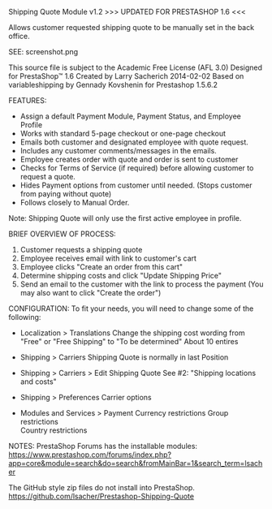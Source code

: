 Shipping Quote Module v1.2   >>> UPDATED FOR PRESTASHOP 1.6 <<<

Allows customer requested shipping quote to be manually set in the back office.

SEE: screenshot.png

This source file is subject to the Academic Free License (AFL 3.0)
Designed for PrestaShop™ 1.6
Created by Larry Sacherich 2014-02-02
Based on variableshipping by Gennady Kovshenin for Prestashop 1.5.6.2 

FEATURES:
  - Assign a default Payment Module, Payment Status, and Employee Profile
  - Works with standard 5-page checkout or one-page checkout
  - Emails both customer and designated employee with quote request.
  - Includes any customer comments/messages in the emails.
  - Employee creates order with quote and order is sent to customer 
  - Checks for Terms of Service (if required) before allowing customer to request a quote.
  - Hides Payment options from customer until needed. (Stops customer from paying without quote)
  - Follows closely to Manual Order.
  
  Note: Shipping Quote will only use the first active employee in profile.

BRIEF OVERVIEW OF PROCESS:
  1. Customer requests a shipping quote
  2. Employee receives email with link to customer's cart
  3. Employee clicks "Create an order from this cart"
  4. Determine shipping costs and click "Update Shipping Price"
  5. Send an email to the customer with the link to process the payment
  (You may also want to click "Create the order")

CONFIGURATION:
  To fit your needs, you will need to change some of the following:

  - Localization > Translations 
    Change the shipping cost wording from "Free" or "Free Shipping" to "To be determined"
    About 10 entires                           

  - Shipping > Carriers
    Shipping Quote is normally in last Position
  
  - Shipping > Carriers > Edit Shipping Quote
    See #2: "Shipping locations and costs"
  
  - Shipping > Preferences
    Carrier options 
  
  - Modules and Services > Payment
    Currency restrictions 
    Group restrictions  
    Country restrictions

NOTES: 
  PrestaShop Forums has the installable modules:
  https://www.prestashop.com/forums/index.php?app=core&module=search&do=search&fromMainBar=1&search_term=lsacher
  
  The GitHub style zip files do not install into PrestaShop.
  https://github.com/lsacher/Prestashop-Shipping-Quote
